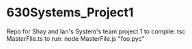 630Systems_Project1
===================

Repo for Shay and Ian's System's team project 1
to compile: tsc MasterFile.ts
to run: node MasterFile.js "foo.pyc"
